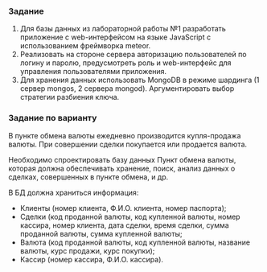### Задание
1)	Для базы данных из лабораторной работы №1 разработать приложение с web-интерфейсом на языке JavaScript с использованием фреймворка meteor.
2)	Реализовать на стороне сервера авторизацию пользователей по логину и паролю, предусмотреть роль и web-интерфейс для управления пользователями приложения.
3)	Для хранения данных использовать MongoDB в режиме шардинга (1 сервер mongos, 2 сервера mongod). Аргументировать выбор стратегии разбиения ключа.

### Задание по варианту
В пункте обмена валюты ежедневно производится купля-продажа валюты. При совершении сделки покупается или продается валюта.

Необходимо спроектировать базу данных Пункт обмена валюты, которая должна обеспечивать хранение, поиск, анализ данных о сделках, совершенных в пункте обмена, и др.

В БД должна храниться информация:
- Клиенты (номер клиента, Ф.И.О. клиента, номер паспорта);
- Сделки (код проданной валюты, код купленной валюты, номер кассира, номер клиента, дата сделки, время сделки, сумма проданной валюты, сумма купленной валюты;
- Валюта (код проданной валюты, код купленной валюты, название валюты, курс продажи, курс покупки);
- Кассир (номер кассира, Ф.И.О. кассира).
